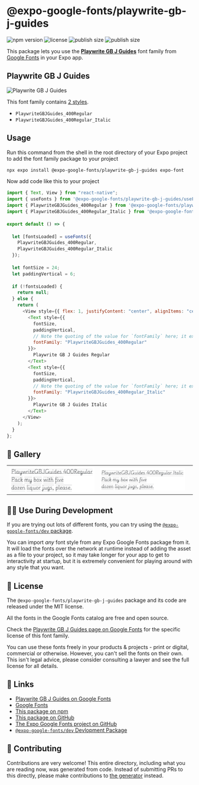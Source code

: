 # @expo-google-fonts/playwrite-gb-j-guides

![npm version](https://flat.badgen.net/npm/v/@expo-google-fonts/playwrite-gb-j-guides)
![license](https://flat.badgen.net/github/license/expo/google-fonts)
![publish size](https://flat.badgen.net/packagephobia/install/@expo-google-fonts/playwrite-gb-j-guides)
![publish size](https://flat.badgen.net/packagephobia/publish/@expo-google-fonts/playwrite-gb-j-guides)

This package lets you use the [**Playwrite GB J Guides**](https://fonts.google.com/specimen/Playwrite+GB+J+Guides) font family from [Google Fonts](https://fonts.google.com/) in your Expo app.

## Playwrite GB J Guides

![Playwrite GB J Guides](./font-family.png)

This font family contains [2 styles](#-gallery).

- `PlaywriteGBJGuides_400Regular`
- `PlaywriteGBJGuides_400Regular_Italic`

## Usage

Run this command from the shell in the root directory of your Expo project to add the font family package to your project

```sh
npx expo install @expo-google-fonts/playwrite-gb-j-guides expo-font
```

Now add code like this to your project

```js
import { Text, View } from "react-native";
import { useFonts } from '@expo-google-fonts/playwrite-gb-j-guides/useFonts';
import { PlaywriteGBJGuides_400Regular } from '@expo-google-fonts/playwrite-gb-j-guides/400Regular';
import { PlaywriteGBJGuides_400Regular_Italic } from '@expo-google-fonts/playwrite-gb-j-guides/400Regular_Italic';

export default () => {

  let [fontsLoaded] = useFonts({
    PlaywriteGBJGuides_400Regular, 
    PlaywriteGBJGuides_400Regular_Italic
  });

  let fontSize = 24;
  let paddingVertical = 6;

  if (!fontsLoaded) {
    return null;
  } else {
    return (
      <View style={{ flex: 1, justifyContent: "center", alignItems: "center" }}>
        <Text style={{
          fontSize,
          paddingVertical,
          // Note the quoting of the value for `fontFamily` here; it expects a string!
          fontFamily: "PlaywriteGBJGuides_400Regular"
        }}>
          Playwrite GB J Guides Regular
        </Text>
        <Text style={{
          fontSize,
          paddingVertical,
          // Note the quoting of the value for `fontFamily` here; it expects a string!
          fontFamily: "PlaywriteGBJGuides_400Regular_Italic"
        }}>
          Playwrite GB J Guides Italic
        </Text>
      </View>
    );
  }
};
```

## 🔡 Gallery


||||
|-|-|-|
|![PlaywriteGBJGuides_400Regular](./400Regular/PlaywriteGBJGuides_400Regular.ttf.png)|![PlaywriteGBJGuides_400Regular_Italic](./400Regular_Italic/PlaywriteGBJGuides_400Regular_Italic.ttf.png)|||


## 👩‍💻 Use During Development

If you are trying out lots of different fonts, you can try using the [`@expo-google-fonts/dev` package](https://github.com/expo/google-fonts/tree/master/font-packages/dev#readme).

You can import _any_ font style from any Expo Google Fonts package from it. It will load the fonts over the network at runtime instead of adding the asset as a file to your project, so it may take longer for your app to get to interactivity at startup, but it is extremely convenient for playing around with any style that you want.


## 📖 License

The `@expo-google-fonts/playwrite-gb-j-guides` package and its code are released under the MIT license.

All the fonts in the Google Fonts catalog are free and open source.

Check the [Playwrite GB J Guides page on Google Fonts](https://fonts.google.com/specimen/Playwrite+GB+J+Guides) for the specific license of this font family.

You can use these fonts freely in your products & projects - print or digital, commercial or otherwise. However, you can't sell the fonts on their own. This isn't legal advice, please consider consulting a lawyer and see the full license for all details.

## 🔗 Links

- [Playwrite GB J Guides on Google Fonts](https://fonts.google.com/specimen/Playwrite+GB+J+Guides)
- [Google Fonts](https://fonts.google.com/)
- [This package on npm](https://www.npmjs.com/package/@expo-google-fonts/playwrite-gb-j-guides)
- [This package on GitHub](https://github.com/expo/google-fonts/tree/master/font-packages/playwrite-gb-j-guides)
- [The Expo Google Fonts project on GitHub](https://github.com/expo/google-fonts)
- [`@expo-google-fonts/dev` Devlopment Package](https://github.com/expo/google-fonts/tree/master/font-packages/dev)

## 🤝 Contributing

Contributions are very welcome! This entire directory, including what you are reading now, was generated from code. Instead of submitting PRs to this directly, please make contributions to [the generator](https://github.com/expo/google-fonts/tree/master/packages/generator) instead.

